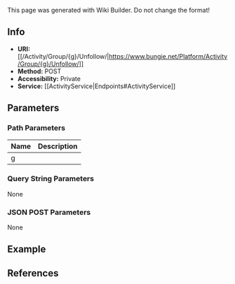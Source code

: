<span class="wiki-builder">This page was generated with Wiki Builder. Do not change the format!</span>

## Info

* **URI:** [[/Activity/Group/{g}/Unfollow/|https://www.bungie.net/Platform/Activity/Group/{g}/Unfollow/]]
* **Method:** POST
* **Accessibility:** Private
* **Service:** [[ActivityService|Endpoints#ActivityService]]

## Parameters
### Path Parameters
Name | Description
---- | -----------
g | 

### Query String Parameters
None

### JSON POST Parameters
None

## Example


## References
